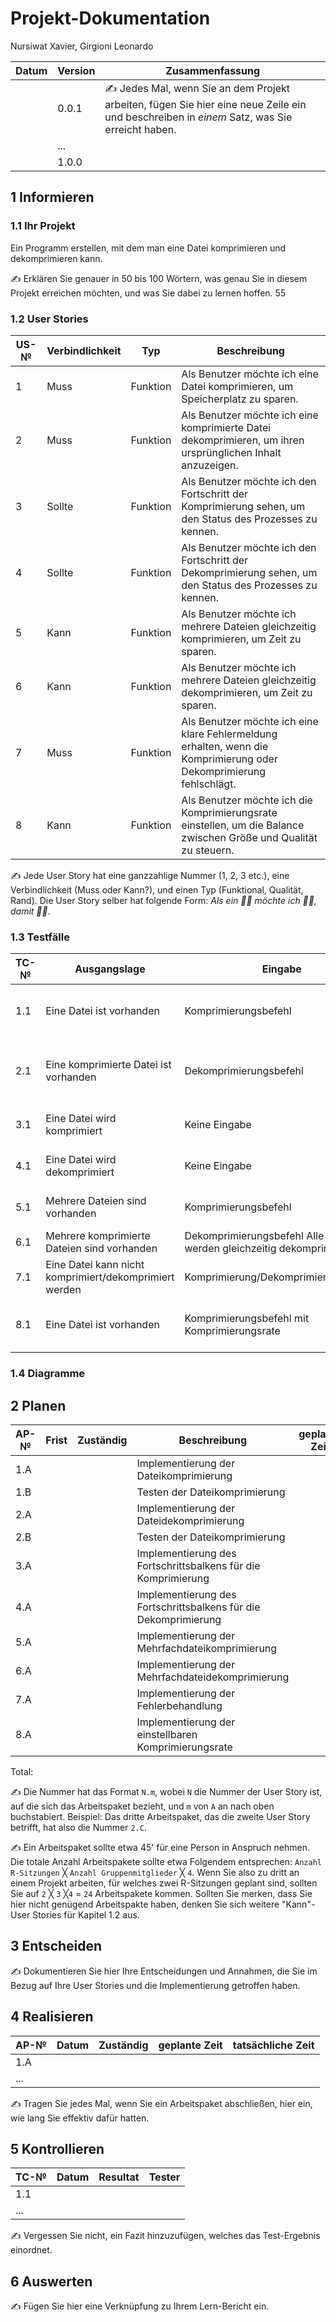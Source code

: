 # Projekt-Dokumentation


Nursiwat Xavier, Girgioni Leonardo

| Datum | Version | Zusammenfassung                                              |
| ----- | ------- | ------------------------------------------------------------ |
|       | 0.0.1   | ✍️ Jedes Mal, wenn Sie an dem Projekt arbeiten, fügen Sie hier eine neue Zeile ein und beschreiben in *einem* Satz, was Sie erreicht haben. |
|       | ...     |                                                              |
|       | 1.0.0   |                                                              |

## 1 Informieren

### 1.1 Ihr Projekt

Ein Programm erstellen, mit dem man eine Datei komprimieren und dekomprimieren kann.



✍️ Erklären Sie genauer in 50 bis 100 Wörtern, was genau Sie in diesem Projekt erreichen möchten, und was Sie dabei zu lernen hoffen.
55



### 1.2 User Stories

| US-№ | Verbindlichkeit | Typ  | Beschreibung                       |
| ---- | --------------- | ---- | ---------------------------------- |
| 1    |   Muss	              |Funktion      | Als Benutzer möchte ich eine Datei komprimieren, um Speicherplatz zu sparen.|
| 2  |  Muss	               | Funktion     | Als Benutzer möchte ich eine komprimierte Datei dekomprimieren, um ihren ursprünglichen Inhalt anzuzeigen. |
| 3  |     Sollte	            |  Funktion    | Als Benutzer möchte ich den Fortschritt der Komprimierung sehen, um den Status des Prozesses zu kennen.|
| 4  |     Sollte	            | Funktion     |  Als Benutzer möchte ich den Fortschritt der Dekomprimierung sehen, um den Status des Prozesses zu kennen.|
| 5  |      Kann           |  Funktion    |  Als Benutzer möchte ich mehrere Dateien gleichzeitig komprimieren, um Zeit zu sparen.|
| 6  |     Kann            |  Funktion    |  Als Benutzer möchte ich mehrere Dateien gleichzeitig dekomprimieren, um Zeit zu sparen.|
| 7  |    Muss	             |  Funktion    | Als Benutzer möchte ich eine klare Fehlermeldung erhalten, wenn die Komprimierung oder Dekomprimierung fehlschlägt.|
| 8  |    Kann             | Funktion     | Als Benutzer möchte ich die Komprimierungsrate einstellen, um die Balance zwischen Größe und Qualität zu steuern.|

✍️ Jede User Story hat eine ganzzahlige Nummer (1, 2, 3 etc.), eine Verbindlichkeit (Muss oder Kann?), und einen Typ (Funktional, Qualität, Rand). Die User Story selber hat folgende Form: *Als ein 🤷‍♂️ möchte ich 🤷‍♂️, damit 🤷‍♂️*.

### 1.3 Testfälle

| TC-№ | Ausgangslage | Eingabe | Erwartete Ausgabe |
| ---- | ------------ | ------- | ----------------- |
| 1.1  |  Eine Datei ist vorhanden	            |Komprimierungsbefehl	        |  Die Datei wird komprimiert und Speicherplatz wird gespart|
|2.1   |Eine komprimierte Datei ist vorhanden	              |Dekomprimierungsbefehl         | Die Datei wird dekomprimiert und der ursprüngliche Inhalt wird angezeigt|
|3.1   | Eine Datei wird komprimiert	             |Keine Eingabe	         |Der Fortschritt der Komprimierung wird angezeigt|
|4.1   |Eine Datei wird dekomprimiert	              |Keine Eingabe	         |Der Fortschritt der Dekomprimierung wird angezeigt|
|5.1   |Mehrere Dateien sind vorhanden|Komprimierungsbefehl	         |Alle Dateien werden gleichzeitig komprimiert|
|6.1   |Mehrere komprimierte Dateien sind vorhanden	              |Dekomprimierungsbefehl         Alle Dateien werden gleichzeitig dekomprimiert|                   |
|7.1   |Eine Datei kann nicht komprimiert/dekomprimiert werden	              |Komprimierung/Dekomprimierungsbefehl	         |Eine klare Fehlermeldung wird angezeigt|
|8.1   |Eine Datei ist vorhanden	              |Komprimierungsbefehl mit Komprimierungsrate	         |Die Datei wird mit der angegebenen Komprimierungsrate komprimiert|




### 1.4 Diagramme



## 2 Planen

| AP-№ | Frist | Zuständig | Beschreibung | geplante Zeit |
| ---- | ----- | --------- | ------------ | ------------- |
| 1.A  |       |           | Implementierung der Dateikomprimierung             |               |
| 1.B   |       |           | Testen der Dateikomprimierung             |               |
| 2.A   |       |           | Implementierung der Dateidekomprimierung             |               |
| 2.B   |       |           | Testen der Dateikomprimierung             |               |
| 3.A   |       |           |Implementierung des Fortschrittsbalkens für die Komprimierung	              |               |
| 4.A   |       |           | Implementierung des Fortschrittsbalkens für die Dekomprimierung	             |               |
| 5.A   |       |           |Implementierung der Mehrfachdateikomprimierung	              |               |
| 6.A   |       |           | Implementierung der Mehrfachdateidekomprimierung	             |               |
| 7.A   |       |           | Implementierung der Fehlerbehandlung	             |               |
| 8.A   |       |           | Implementierung der einstellbaren Komprimierungsrate	             |               |


Total: 

✍️ Die Nummer hat das Format `N.m`, wobei `N` die Nummer der User Story ist, auf die sich das Arbeitspaket bezieht, und `m` von `A` an nach oben buchstabiert. Beispiel: Das dritte Arbeitspaket, das die zweite User Story betrifft, hat also die Nummer `2.C`.

✍️ Ein Arbeitspaket sollte etwa 45' für eine Person in Anspruch nehmen. Die totale Anzahl Arbeitspakete sollte etwa Folgendem entsprechen: `Anzahl R-Sitzungen` ╳ `Anzahl Gruppenmitglieder` ╳ `4`. Wenn Sie also zu dritt an einem Projekt arbeiten, für welches zwei R-Sitzungen geplant sind, sollten Sie auf `2` ╳ `3` ╳`4` = `24` Arbeitspakete kommen. Sollten Sie merken, dass Sie hier nicht genügend Arbeitspakte haben, denken Sie sich weitere "Kann"-User Stories für Kapitel 1.2 aus.

## 3 Entscheiden

✍️ Dokumentieren Sie hier Ihre Entscheidungen und Annahmen, die Sie im Bezug auf Ihre User Stories und die Implementierung getroffen haben.

## 4 Realisieren

| AP-№ | Datum | Zuständig | geplante Zeit | tatsächliche Zeit |
| ---- | ----- | --------- | ------------- | ----------------- |
| 1.A  |       |           |               |                   |
| ...  |       |           |               |                   |

✍️ Tragen Sie jedes Mal, wenn Sie ein Arbeitspaket abschließen, hier ein, wie lang Sie effektiv dafür hatten.

## 5 Kontrollieren

| TC-№ | Datum | Resultat | Tester |
| ---- | ----- | -------- | ------ |
| 1.1  |       |          |        |
| ...  |       |          |        |

✍️ Vergessen Sie nicht, ein Fazit hinzuzufügen, welches das Test-Ergebnis einordnet.

## 6 Auswerten

✍️ Fügen Sie hier eine Verknüpfung zu Ihrem Lern-Bericht ein.
